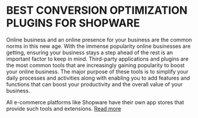 # BEST CONVERSION OPTIMIZATION PLUGINS FOR SHOPWARE
Online business and an online presence for your business are the common norms in this new age. With the immense popularity online businesses are getting, ensuring your business stays a step ahead of the rest is an important factor to keep in mind. Third-party applications and plugins are the most common tools that are increasingly gaining popularity to boost your online business. The major purpose of these tools is to simplify your daily processes and activities along with enabling you to add features and functions that can boost your productivity and the overall value of your business.

All e-commerce platforms like Shopware have their own app stores that provide such tools and extensions.
[Read more]([https://www.2hatslogic.com/blog/best-conversion-optimization-plugins-shopware/])

